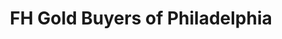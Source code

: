 ---
title: "FH Gold Buyers of Philadelphia"
url: /norristown/fh-gold-buyers-of-philadelphia/
shop: jewelry
---